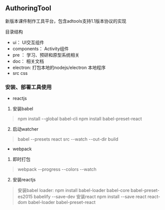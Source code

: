 ﻿## AuthoringTool

新版本课件制作工具平台，包含adtools支持1.1版本协议的实现

目录结构

- ui： UI交互组件
- components： Activity组件
- pre ： 学习、预研和原型系统相关
- doc： 相关文档
- electron: 打包本地的nodejs/electron 本地程序
- src css

### 安装、部署工具使用

- reactjs

1. 安装babel
 > npm install --global babel-cli
 > npm install babel-preset-react
2. 启动watcher
 > babel --presets react src --watch --out-dir build

- webpack
1. 即时打包
 > webpack --progress --colors --watch

2. 安装reactjs
 > 安装babel loader: npm install babel-loader babel-core babel-preset-es2015 babelify --save-dev
 > 安装react  npm install --save react react-dom babel-loader babel-preset-react



